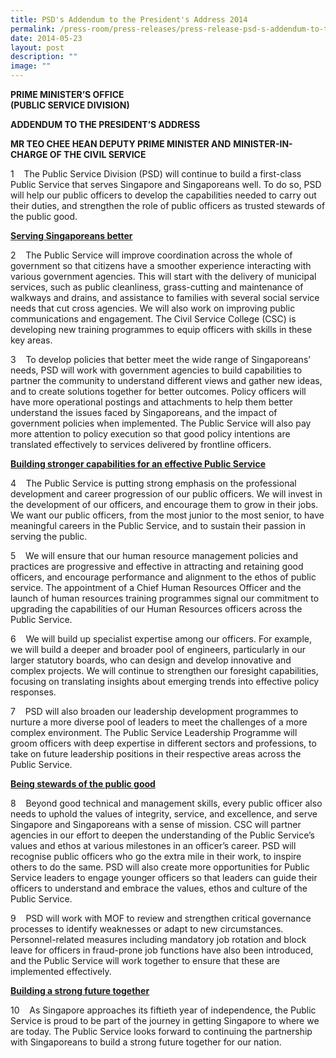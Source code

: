 ```yaml
---
title: PSD's Addendum to the President's Address 2014
permalink: /press-room/press-releases/press-release-psd-s-addendum-to-the-president-s-address-2014/
date: 2014-05-23
layout: post
description: ""
image: ""
---
```


**PRIME MINISTER’S OFFICE   
(PUBLIC SERVICE DIVISION)**

**ADDENDUM TO THE PRESIDENT’S ADDRESS**

**MR TEO CHEE HEAN DEPUTY PRIME MINISTER AND** **MINISTER-IN-CHARGE OF THE CIVIL SERVICE**

1    The Public Service Division (PSD) will continue to build a first-class Public Service that serves Singapore and Singaporeans well. To do so, PSD will help our public officers to develop the capabilities needed to carry out their duties, and strengthen the role of public officers as trusted stewards of the public good.

<u>**Serving Singaporeans better**</u>

2    The Public Service will improve coordination across the whole of government so that citizens have a smoother experience interacting with various government agencies. This will start with the delivery of municipal services, such as public cleanliness, grass-cutting and maintenance of walkways and drains, and assistance to families with several social service needs that cut cross agencies. We will also work on improving public communications and engagement. The Civil Service College (CSC) is developing new training programmes to equip officers with skills in these key areas.

3    To develop policies that better meet the wide range of Singaporeans’ needs, PSD will work with government agencies to build capabilities to partner the community to understand different views and gather new ideas, and to create solutions together for better outcomes. Policy officers will have more operational postings and attachments to help them better understand the issues faced by Singaporeans, and the impact of government policies when implemented. The Public Service will also pay more attention to policy execution so that good policy intentions are translated effectively to services delivered by frontline officers.

<u>**Building stronger capabilities for an effective Public Service**</u>

4    The Public Service is putting strong emphasis on the professional development and career progression of our public officers. We will invest in the development of our officers, and encourage them to grow in their jobs. We want our public officers, from the most junior to the most senior, to have meaningful careers in the Public Service, and to sustain their passion in serving the public.

5    We will ensure that our human resource management policies and practices are progressive and effective in attracting and retaining good officers, and encourage performance and alignment to the ethos of public service. The appointment of a Chief Human Resources Officer and the launch of human resources training programmes signal our commitment to upgrading the capabilities of our Human Resources officers across the Public Service.

6    We will build up specialist expertise among our officers. For example, we will build a deeper and broader pool of engineers, particularly in our larger statutory boards, who can design and develop innovative and complex projects. We will continue to strengthen our foresight capabilities, focusing on translating insights about emerging trends into effective policy responses.

7    PSD will also broaden our leadership development programmes to nurture a more diverse pool of leaders to meet the challenges of a more complex environment. The Public Service Leadership Programme will groom officers with deep expertise in different sectors and professions, to take on future leadership positions in their respective areas across the Public Service.

<u>**Being stewards of the public good**</u>

8    Beyond good technical and management skills, every public officer also needs to uphold the values of integrity, service, and excellence, and serve Singapore and Singaporeans with a sense of mission. CSC will partner agencies in our effort to deepen the understanding of the Public Service’s values and ethos at various milestones in an officer’s career. PSD will recognise public officers who go the extra mile in their work, to inspire others to do the same. PSD will also create more opportunities for Public Service leaders to engage younger officers so that leaders can guide their officers to understand and embrace the values, ethos and culture of the Public Service.

9    PSD will work with MOF to review and strengthen critical governance processes to identify weaknesses or adapt to new circumstances. Personnel-related measures including mandatory job rotation and block leave for officers in fraud-prone job functions have also been introduced, and the Public Service will work together to ensure that these are implemented effectively.

<u>**Building a strong future together**</u>

10    As Singapore approaches its fiftieth year of independence, the Public Service is proud to be part of the journey in getting Singapore to where we are today. The Public Service looks forward to continuing the partnership with Singaporeans to build a strong future together for our nation.